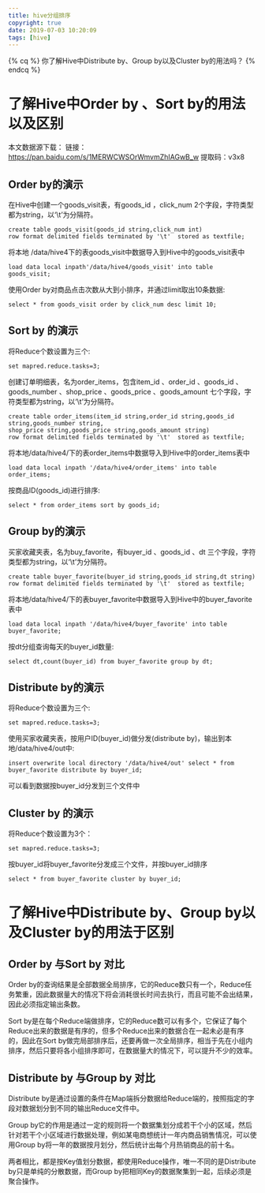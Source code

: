 ```yaml
---
title: hive分组排序
copyright: true
date: 2019-07-03 10:20:09
tags: [hive]
---
```


{% cq %}
你了解Hive中Distribute by、Group by以及Cluster by的用法吗？
{% endcq %}
<!--more-->



# 了解Hive中Order by 、Sort by的用法以及区别

本文数据源下载：
链接：https://pan.baidu.com/s/1MERWCWSOrWmvmZhIAGwB_w 
 提取码：v3x8 

## Order by的演示

在Hive中创建一个goods_visit表，有goods_id ，click_num 2个字段，字符类型都为string，以‘\t’为分隔符。

    create table goods_visit(goods_id string,click_num int)  
    row format delimited fields terminated by '\t'  stored as textfile; 

 

将本地 /data/hive4下的表goods_visit中数据导入到Hive中的goods_visit表中



    load data local inpath'/data/hive4/goods_visit' into table goods_visit;

使用Order by对商品点击次数从大到小排序，并通过limit取出10条数据:

    select * from goods_visit order by click_num desc limit 10;



## Sort by 的演示

将Reduce个数设置为三个:

    set mapred.reduce.tasks=3;

创建订单明细表，名为order_items，包含item_id 、order_id 、goods_id 、goods_number 、shop_price 、goods_price 、goods_amount 七个字段，字符类型都为string，以‘\t’为分隔符。

    create table order_items(item_id string,order_id string,goods_id string,goods_number string,  
    shop_price string,goods_price string,goods_amount string)  
    row format delimited fields terminated by '\t'  stored as textfile;  

将本地/data/hive4/下的表order_items中数据导入到Hive中的order_items表中

    load data local inpath '/data/hive4/order_items' into table order_items;

按商品ID(goods_id)进行排序:

    select * from order_items sort by goods_id;



## Group by的演示

买家收藏夹表，名为buy_favorite，有buyer_id 、goods_id 、dt 三个字段，字符类型都为string，以‘\t’为分隔符。

    create table buyer_favorite(buyer_id string,goods_id string,dt string)  
    row format delimited fields terminated by '\t'  stored as textfile;  

将本地/data/hive4/下的表buyer_favorite中数据导入到Hive中的buyer_favorite表中

    load data local inpath '/data/hive4/buyer_favorite' into table buyer_favorite;

按dt分组查询每天的buyer_id数量:

    select dt,count(buyer_id) from buyer_favorite group by dt;  



## Distribute by的演示

将Reduce个数设置为三个:

    set mapred.reduce.tasks=3;

使用买家收藏夹表，按用户ID(buyer_id)做分发(distribute by)，输出到本地/data/hive4/out中:

    insert overwrite local directory '/data/hive4/out' select * from buyer_favorite distribute by buyer_id;

可以看到数据按buyer_id分发到三个文件中



## Cluster by 的演示

将Reduce个数设置为3个：

    set mapred.reduce.tasks=3;

按buyer_id将buyer_favorite分发成三个文件，并按buyer_id排序

    select * from buyer_favorite cluster by buyer_id;
# 了解Hive中Distribute by、Group by以及Cluster by的用法于区别
## Order by 与Sort by 对比

Order by的查询结果是全部数据全局排序，它的Reduce数只有一个，Reduce任务繁重，因此数据量大的情况下将会消耗很长时间去执行，而且可能不会出结果，因此必须指定输出条数。

Sort by是在每个Reduce端做排序，它的Reduce数可以有多个，它保证了每个Reduce出来的数据是有序的，但多个Reduce出来的数据合在一起未必是有序的，因此在Sort by做完局部排序后，还要再做一次全局排序，相当于先在小组内排序，然后只要将各小组排序即可，在数据量大的情况下，可以提升不少的效率。

## Distribute by 与Group by 对比

Distribute by是通过设置的条件在Map端拆分数据给Reduce端的，按照指定的字段对数据划分到不同的输出Reduce文件中。

Group by它的作用是通过一定的规则将一个数据集划分成若干个小的区域，然后针对若干个小区域进行数据处理，例如某电商想统计一年内商品销售情况，可以使用Group by将一年的数据按月划分，然后统计出每个月热销商品的前十名。

两者相比，都是按Key值划分数据，都使用Reduce操作，唯一不同的是Distribute by只是单纯的分散数据，而Group by把相同Key的数据聚集到一起，后续必须是聚合操作。
